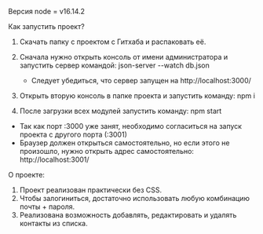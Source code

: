 Версия node = v16.14.2

Как запустить проект?

1. Скачать папку с проектом с Гитхаба и распаковать её.

2. Сначала нужно открыть консоль от имени администратора и запустить сервер командой: json-server --watch db.json
   * Следует убедиться, что сервер запущен на http://localhost:3000/

3. Открыть вторую консоль в папке проекта и запустить команду: npm i

4. После загрузки всех модулей запустить команду: npm start
 * Так как порт :3000 уже занят, необходимо согласиться на запуск проекта с другого порта (:3001)
 * Браузер должен открыться самостоятельно, но если этого не произошло, нужно открыть адрес самостоятельно: http://localhost:3001/


О проекте:

1. Проект реализован практически без CSS.
2. Чтобы залогиниться, достаточно использовать любую комбинацию почты + пароля.
3. Реализована возможность добавлять, редактировать и удалять контакты из списка.
